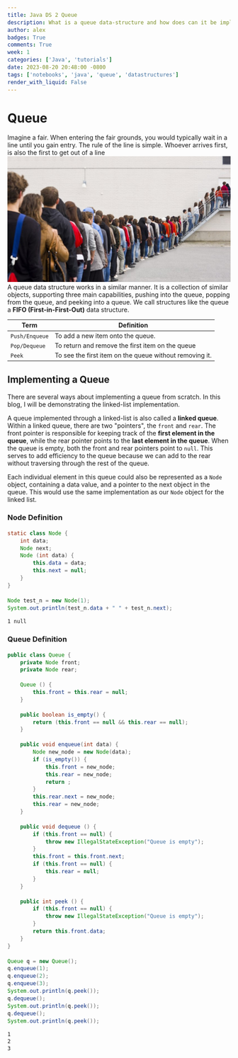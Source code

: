 ```yaml
---
title: Java DS 2 Queue
description: What is a queue data-structure and how does can it be implemented in Java?
author: alex
badges: True
comments: True
week: 1
categories: ['Java', 'tutorials']
date: 2023-08-20 20:48:00 -0800
tags: ['notebooks', 'java', 'queue', 'datastructures']
render_with_liquid: False
---
```


# Queue
Imagine a fair. When entering the fair grounds, you would typically wait in a line until you gain entry. The rule of the line is simple. Whoever arrives first, is also the first to get out of a line
![](/assets/img/DS/line_of_people.jpg "A line of people")
A queue data structure works in a similar manner. It is a collection of similar objects, supporting three main capabilities, pushing into the queue, popping from the queue, and peeking into a queue. We call structures like the queue a **FIFO (First-in-First-Out)** data structure.  

| Term | Definition |
|-|-|
| `Push/Enqueue` | To add a new item onto the queue. |
| `Pop/Dequeue` | To return and remove the first item on the queue |
| `Peek` | To see the first item on the queue without removing it. |

## Implementing a Queue
There are several ways about implementing a queue from scratch. In this blog, I will be demonstrating the linked-list implementation.  

A queue implemented through a linked-list is also called a **linked queue**. Within a linked queue, there are two "pointers", the `front` and `rear`. The front pointer is responsible for keeping track of the __first element in the queue__, while the rear pointer points to the __last element in the queue__. When the queue is empty, both the front and rear pointers point to `null`. This serves to add efficiency to the queue because we can add to the rear without traversing through the rest of the queue.  

Each individual element in this queue could also be represented as a `Node` object, containing a data value, and a pointer to the next object in the queue. This would use the same implementation as our `Node` object for the linked list.

### Node Definition


```java
static class Node {
    int data;
    Node next;
    Node (int data) {
        this.data = data;
        this.next = null;
    }
}

Node test_n = new Node(1);
System.out.println(test_n.data + " " + test_n.next);
```

    1 null


### Queue Definition


```java
public class Queue {
    private Node front;
    private Node rear;
    
    Queue () {
        this.front = this.rear = null;
    }

    public boolean is_empty() {
        return (this.front == null && this.rear == null);
    }

    public void enqueue(int data) {
        Node new_node = new Node(data);
        if (is_empty()) {
            this.front = new_node;
            this.rear = new_node;
            return ;
        }
        this.rear.next = new_node;
        this.rear = new_node;
    }

    public void dequeue () {
        if (this.front == null) {
            throw new IllegalStateException("Queue is empty");
        }
        this.front = this.front.next;
        if (this.front == null) {
            this.rear = null;
        }
    }

    public int peek () {
        if (this.front == null) {
            throw new IllegalStateException("Queue is empty");
        }
        return this.front.data;
    }
}

Queue q = new Queue();
q.enqueue(1);
q.enqueue(2);
q.enqueue(3);
System.out.println(q.peek());
q.dequeue();
System.out.println(q.peek());
q.dequeue();
System.out.println(q.peek());

```

    1
    2
    3

